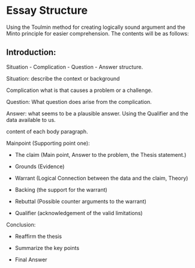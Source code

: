 # Essay Structure


Using the Toulmin method for creating logically sound argument and the Minto principle for easier comprehension.
The contents will be as follows:

## Introduction:
Situation - Complication - Question - Answer structure.

Situation: describe the context or background

Complication what is that causes a problem or a challenge.

Question: What question does arise from the complication.

Answer: what seems to be a plausible answer. Using the Qualifier and the data available to us.


content of each body paragraph.

Mainpoint (Supporting point one):

- The claim  (Main point, Answer to the problem, the Thesis statement.)

- Grounds   (Evidence)

- Warrant   (Logical Connection between the data and the claim, Theory)

- Backing   (the support for the warrant)

- Rebuttal  (Possible counter arguments to the warrant)

- Qualifier (acknowledgement of the valid limitations)

Conclusion:

- Reaffirm the thesis 

- Summarize the key points

- Final Answer
  
